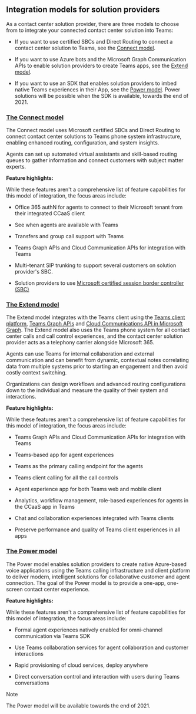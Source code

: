 ## Integration models for solution providers

<a name="steps"></a>

As a contact center solution provider, there are three models to choose from to integrate your connected contact center solution into Teams:

- If you want to use certified SBCs and Direct Routing to connect a contact center solution to Teams, see the [Connect model](?tabs=connect#steps).

- If you want to use Azure bots and the Microsoft Graph Communication APIs to enable solution providers to create Teams apps, see the [Extend model](?tabs=extend#steps).

- If you want to use an SDK that enables solution providers to imbed native Teams experiences in their App, see the [Power model](?tabs=power#steps). Power solutions will be possible when the SDK is available, towards the end of 2021.

### [**The Connect model**](#tab/connect)

The Connect model uses Microsoft certified SBCs and Direct Routing to connect contact center solutions to Teams phone system infrastructure, enabling enhanced routing, configuration, and system insights.

Agents can set up automated virtual assistants and skill-based routing queues to gather information and connect customers with subject matter experts.

**Feature highlights:**

While these features aren't a comprehensive list of feature capabilities for this model of integration, the focus areas include:

- Office 365 authN for agents to connect to their Microsoft tenant from their integrated CCaaS client

- See when agents are available with Teams

- Transfers and group call support with Teams

- Teams Graph APIs and Cloud Communication APIs for integration with Teams

- Multi-tenant SIP trunking to support several customers on solution provider's SBC.

- Solution providers to use [<span class="underline">Microsoft certified session border controller (SBC)</span>](../direct-routing-border-controllers.md)

### [**The Extend model**](#tab/extend)

The Extend model integrates with the Teams client using the [Teams client platform](/microsoftteams/platform/overview), [Teams Graph APIs](/graph/api/resources/teams-api-overview) and [Cloud Communications API in Microsoft Graph](/graph/api/resources/communications-api-overview). The Extend model also uses the Teams phone system for all contact center calls and call control experiences, and the contact center solution provider acts as a telephony carrier alongside Microsoft 365.

Agents can use Teams for internal collaboration and external communication and can benefit from dynamic, contextual notes correlating data from multiple systems prior to starting an engagement and then avoid costly context switching.

Organizations can design workflows and advanced routing configurations down to the individual and measure the quality of their system and interactions.

**Feature highlights:**

While these features aren't a comprehensive list of feature capabilities for this model of integration, the focus areas include:

- Teams Graph APIs and Cloud Communication APIs for integration with Teams

- Teams-based app for agent experiences

- Teams as the primary calling endpoint for the agents

- Teams client calling for all the call controls

- Agent experience app for both Teams web and mobile client

- Analytics, workflow management, role-based experiences for agents in the CCaaS app in Teams

- Chat and collaboration experiences integrated with Teams clients

- Preserve performance and quality of Teams client experiences in all apps

### [**The Power model**](#tab/power)

The Power model enables solution providers to create native Azure-based voice applications using the Teams calling infrastructure and client platform to deliver modern, intelligent solutions for collaborative customer and agent connection. The goal of the Power model is to provide a one-app, one-screen contact center experience.

**Feature highlights:**

While these features aren't a comprehensive list of feature capabilities for this model of integration, the focus areas include:

- Formal agent experiences natively enabled for omni-channel communication via Teams SDK

- Use Teams collaboration services for agent collaboration and customer interactions

- Rapid provisioning of cloud services, deploy anywhere

- Direct conversation control and interaction with users during Teams conversations

> [!NOTE]
> The Power model will be available towards the end of 2021.
